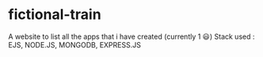 # fictional-train
A website to list all the apps that i have created (currently 1 😃)
Stack used : EJS, NODE.JS, MONGODB, EXPRESS.JS

